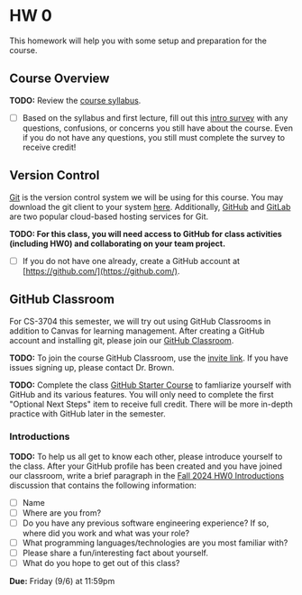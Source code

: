 # HW 0

This homework will help you with some setup and preparation for the course.

## Course Overview

**TODO:** Review the [course syllabus](https://docs.google.com/document/d/1jGqHKlM8QHy8utRZ1Kg8g8SqumzIuqXvaba-oTESLvI/edit?usp=sharing).

- [ ] Based on the syllabus and first lecture, fill out this [intro survey](https://forms.gle/7KCSGToUhecjwxYh6) with any questions, confusions, or concerns you still have about the course. Even if you do not have any questions, you still must complete the survey to receive credit!

## Version Control

[Git](https://git-scm.com/) is the version control system we will be using for this course. You may download the git client to your system [here](https://git-scm.com/downloads). Additionally, [GitHub](https://github.com/) and [GitLab](https://about.gitlab.com/) are two popular cloud-based hosting services for Git.

**TODO: For this class, you will need access to GitHub for class activities (including HW0) and collaborating on your team project.** 

- [ ] If you do not have one already, create a GitHub account at [https://github.com/](https://github.com/).

## GitHub Classroom

For CS-3704 this semester, we will try out using GitHub Classrooms in addition to Canvas for learning management. After creating a GitHub account and installing git, please join our [GitHub Classroom](https://classroom.github.com/classrooms/97977962-cs3704-vt-fall24-classroom).

**TODO:** To join the course GitHub Classroom, use the [invite link](https://classroom.github.com/classrooms/97977962-cs3704-vt-fall24-classroom). If you have issues signing up, please contact Dr. Brown.

**TODO:** Complete the class [GitHub Starter Course](https://github.com/orgs/CS3704-VT/discussions/1) to famliarize yourself with GitHub and its various features. You will only need to complete the first "Optional Next Steps" item to receive full credit. There will be more in-depth practice with GitHub later in the semester.

### Introductions

**TODO:** To help us all get to know each other, please introduce yourself to the class. After your GitHub profile has been created and you have joined our classroom, write a brief paragraph in the [Fall 2024 HW0 Introductions](https://github.com/orgs/CS3704-VT/discussions/1) discussion that contains the following information:
- [ ] Name
- [ ] Where are you from?
- [ ] Do you have any previous software engineering experience? If so, where did you work and what was your role? 
- [ ] What programming languages/technologies are you most familiar with?
- [ ] Please share a fun/interesting fact about yourself.
- [ ] What do you hope to get out of this class?

**Due:** Friday (9/6) at 11:59pm

